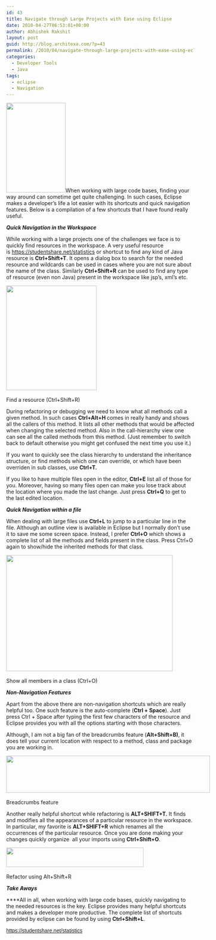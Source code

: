 ```yaml
---
id: 43
title: Navigate through Large Projects with Ease using Eclipse
date: 2010-04-27T06:53:01+00:00
author: Abhishek Rakshit
layout: post
guid: http://blog.architexa.com/?p=43
permalink: /2010/04/navigate-through-large-projects-with-ease-using-eclipse/
categories:
  - Developer Tools
  - Java
tags:
  - eclipse
  - Navigation
---
```

<!--S-ButtonZ 1.1.5 Start-->

<div style="float: left; width: 42px; padding-right: 10px; margin: 0 -52px 0 0; position: relative; left: -62px; top: 8px">
</div>

<!--S-ButtonZ 1.1.5 End-->

<img class="alignright size-full wp-image-50" alt="" src="assets/uploads/2010/04/compass1.jpg" width="159" height="240" srcset="assets/uploads/2010/04/compass1.jpg 331w, assets/uploads/2010/04/compass1-198x300.jpg 198w" sizes="(max-width: 159px) 100vw, 159px" />When working with large code bases, finding your way around can sometime get quite challenging. In such cases, Eclipse makes a developer&#8217;s life a lot easier with its shortcuts and quick navigation features. Below is a compilation of a few shortcuts that I have found really useful.

**_Quick Navigation in the Workspace_**

While working with a large projects one of the challenges we face is to quickly find resources in the workspace. A very useful resource is <a class="in-cell-link" style="font-family: Arial;" href="https://studentshare.net/statistics" target="_blank">https://studentshare.net/statistics</a> or shortcut to find any kind of Java resource is **Ctrl+Shift+T**. It opens a dialog box to search for the needed resource and wildcards can be used in cases where you are not sure about the name of the class. Similarly **Ctrl+Shift+R** can be used to find any type of resource (even non Java) present in the workspace like jsp’s, xml’s etc.

<!--more-->

<div id="attachment_47" style="width: 252px" class="wp-caption aligncenter">
  <a href="assets/uploads/2010/04/openRes.png"><img class="size-full wp-image-47      " title="Find a resource (Ctrl+Shift+R)" alt="" src="assets/uploads/2010/04/openRes.png" width="242" height="280" srcset="assets/uploads/2010/04/openRes.png 328w, assets/uploads/2010/04/openRes-258x300.png 258w" sizes="(max-width: 242px) 100vw, 242px" /></a>
  
  <p class="wp-caption-text">
    Find a resource (Ctrl+Shift+R)
  </p>
</div>

<p style="text-align: left;">
  During refactoring or debugging we need to know what all methods call a given method. In such cases <strong>Ctrl+Alt+H </strong>comes in really handy and shows all the callers of this method. It lists all other methods that would be affected when changing the selected method. Also in the call-hierarchy view one can see all the called methods from this method. (Just remember to switch back to default otherwise you might get confused the next time you use it.)
</p>

If you want to quickly see the class hierarchy to understand the inheritance structure, or find methods which one can override, or which have been overriden in sub classes, use **Ctrl+T.** 

If you like to have multiple files open in the editor, **Ctrl+E** list all of those for you. Moreover, having so many files open can make you lose track about the location where you made the last change. Just press **Ctrl+Q** to get to the last edited location.

**_Quick Navigation within a file_**

When dealing with large files use **Ctrl+L** to jump to a particular line in the file. Although an outline view is available in Eclipse but I normally don’t use it to save me some screen space. Instead, I prefer **Ctrl+O** which shows a complete list of all the methods and fields present in the class. Press Ctrl+O again to show/hide the inherited methods for that class.

<div id="attachment_46" style="width: 456px" class="wp-caption aligncenter">
  <a href="assets/uploads/2010/04/outline.png"><img class="size-full wp-image-46    " title="Show all members in a class (Ctrl+O)" alt="" src="assets/uploads/2010/04/outline.png" width="446" height="311" srcset="assets/uploads/2010/04/outline.png 557w, assets/uploads/2010/04/outline-300x209.png 300w" sizes="(max-width: 446px) 100vw, 446px" /></a>
  
  <p class="wp-caption-text">
    Show all members in a class (Ctrl+O)
  </p>
</div>

**_Non-Navigation Features_**

**_<span style="font-style: normal; font-weight: normal;">Apart from the above there are non-navigation shortcuts which are really helpful too. One such feature is the auto-complete (<strong>Ctrl + Space</strong>). Just press Ctrl + Space after typing the first few characters of the resource and Eclipse provides you with all the options starting with those characters.</span>_**

Although, I am not a big fan of the breadcrumbs feature (**Alt+Shift+B)**, it does tell your current location with respect to a method, class and package you are working in.

<div id="attachment_48" style="width: 556px" class="wp-caption aligncenter">
  <a href="assets/uploads/2010/04/bread.png"><img class="size-full wp-image-48    " title="Breadcrumbs feature" alt="" src="assets/uploads/2010/04/bread.png" width="546" height="99" srcset="assets/uploads/2010/04/bread.png 854w, assets/uploads/2010/04/bread-300x54.png 300w" sizes="(max-width: 546px) 100vw, 546px" /></a>
  
  <p class="wp-caption-text">
    Breadcrumbs feature
  </p>
</div>

Another really helpful shortcut while refactoring is **ALT+SHIFT+T.** It finds and modifies all the appearances of a particular resource in the workspace. In particular, my favorite is **ALT+SHIFT+R** which renames all the occurrences of the particular resource. Once you are done making your changes quickly organize  all your imports using **Ctrl+Shift+O**.

<div id="attachment_44" style="width: 378px" class="wp-caption aligncenter">
  <a href="assets/uploads/2010/04/refactor.png"><img class="size-full wp-image-44   " title="Refactor using Alt+Shift+R" alt="" src="assets/uploads/2010/04/refactor.png" width="368" height="52" srcset="assets/uploads/2010/04/refactor.png 409w, assets/uploads/2010/04/refactor-300x42.png 300w" sizes="(max-width: 368px) 100vw, 368px" /></a>
  
  <p class="wp-caption-text">
    Refactor using Alt+Shift+R
  </p>
</div>

**_Take Aways_**

 ****All in all, when working with large code bases, quickly navigating to the needed resources is the key. Eclipse provides many helpful shortcuts and makes a developer more productive. The complete list of shortcuts provided by eclipse can be found by using **Ctrl+Shift+L**.

<span style="font-family: Arial; text-decoration: underline; color: #1155cc;" data-sheets-value="[null,2,&quot;https://studentshare.net/statistics&quot;]" data-sheets-userformat="[null,null,513,[null,0],null,null,null,null,null,null,null,null,0]"><a class="in-cell-link" href="https://studentshare.net/statistics" target="_blank">https://studentshare.net/statistics</a></span>

<div style="clear:both;">
  &nbsp;
</div>